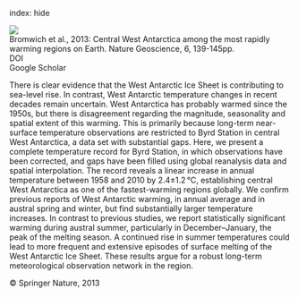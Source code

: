index: hide

<div class="Citation">
    <div class="Citation-thumb CitationThumb-linked"  data-href="https://doi.org/10.1038/ngeo1671">
      <img src="https://static.claimspace.cloud/climate-study-static/refs/thumbs/4/Bromwich_et_al_2013-thumb.png" />
    </div>

  <div class="Citation-body">
    <div class="Citation-text">Bromwich et al., 2013: Central West Antarctica among the most rapidly warming regions on Earth. <span class="Article-journal">Nature Geoscience, </span><span class="Article-volume">6, </span>139-145pp.</div>
    <div class="Citation-links">
      <div class="CitationLink" data-href="https://doi.org/10.1038/ngeo1671">
        <div class="CitationLink-icon CitationLink-Doi"></div>
        <div class="CitationLink-text">DOI</div>
      </div>
      <div class="CitationLink" data-href="https://scholar.google.com/scholar?q=10.1038/ngeo1671">
        <div class="CitationLink-icon CitationLink-Scholar"></div>
        <div class="CitationLink-text">Google Scholar</div>
      </div>
    </div>
  </div>
</div>

There is clear evidence that the West Antarctic Ice Sheet is contributing to sea-level rise. In contrast, West Antarctic temperature changes in recent decades remain uncertain. West Antarctica has probably warmed since the 1950s, but there is disagreement regarding the magnitude, seasonality and spatial extent of this warming. This is primarily because long-term near-surface temperature observations are restricted to Byrd Station in central West Antarctica, a data set with substantial gaps. Here, we present a complete temperature record for Byrd Station, in which observations have been corrected, and gaps have been filled using global reanalysis data and spatial interpolation. The record reveals a linear increase in annual temperature between 1958 and 2010 by 2.4±1.2 °C, establishing central West Antarctica as one of the fastest-warming regions globally. We confirm previous reports of West Antarctic warming, in annual average and in austral spring and winter, but find substantially larger temperature increases. In contrast to previous studies, we report statistically significant warming during austral summer, particularly in December–January, the peak of the melting season. A continued rise in summer temperatures could lead to more frequent and extensive episodes of surface melting of the West Antarctic Ice Sheet. These results argue for a robust long-term meteorological observation network in the region.

<div class="Citation-copy">
&copy; Springer Nature, 2013
</div>